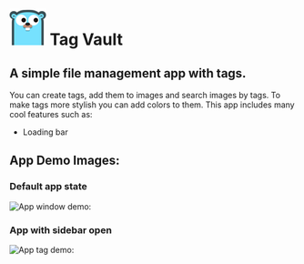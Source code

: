 # ![App icon: ](./icon.png) Tag Vault
## A simple file management app with tags.

You can create tags, add them to images and search images by tags.
To make tags more stylish you can add colors to them.
This app includes many cool features such as:
 - Loading bar

## App Demo Images:
### Default app state
![App window demo: ](https://github.com/SilvisPilvis/rTagger/blob/main/demo.png?raw=true)
### App with sidebar open
![App tag demo: ](https://github.com/SilvisPilvis/rTagger/blob/main/demo-tags.png?raw=true)
